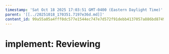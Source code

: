 ```yaml
---
timestamp: 'Sat Oct 18 2025 17:03:51 GMT-0400 (Eastern Daylight Time)'
parent: '[[../20251018_170351.7197e36d.md]]'
content_id: 99a55a05a4fff0dc577e1544ec747e7d572f91debb4137057a886bd87497c426
---
```


# implement: Reviewing
